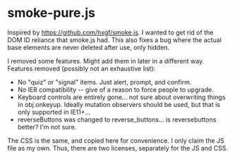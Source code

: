 smoke-pure.js
===============

Inspired by https://github.com/hxgf/smoke.js. I wanted to get rid of the DOM ID reliance that smoke.js had. This also fixes a bug where the actual base elements are never deleted after use, only hidden.

I removed some features. Might add them in later in a different way. Features removed (possibly not an exhaustive list):
* No "quiz" or "signal" items. Just alert, prompt, and confirm.
* No IE8 compatibility -- give of a reason to force people to upgrade.
* Keyboard controls are entirely gone... not sure about overwriting things in obj.onkeyup. Ideally mutation observers should be used, but that is only supported in IE11+...
* reverseButtons was changed to reverse_buttons... is reversebuttons better? I'm not sure.

The CSS is the same, and copied here for convenience. I only claim the JS file as my own. Thus, there are two licenses, separately for the JS and CSS.
